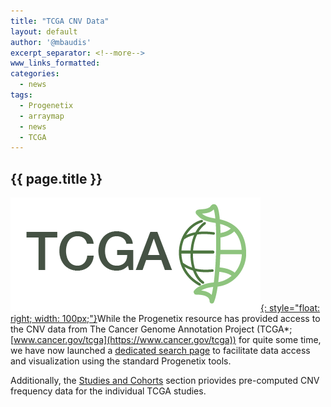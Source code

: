 ```yaml
---
title: "TCGA CNV Data"
layout: default
author: '@mbaudis'
excerpt_separator: <!--more-->
www_links_formatted:
categories:
  - news
tags:
  - Progenetix
  - arraymap
  - news
  - TCGA
---
```


## {{ page.title }}

[![TCGA CNV Data](/assets/img/tcga.png){: style="float: right; width: 100px;"}](http://progenetix.org/progenetix-cohorts/TCGA/)While the Progenetix resource has provided access to the CNV data from The Cancer Genome Annotation Project (TCGA*; [www.cancer.gov/tcga](https://www.cancer.gov/tcga)) for quite some time, we have now launched a [dedicated search page](http://progenetix.org/progenetix-cohorts/TCGA/) to facilitate data access and visualization using the standard Progenetix tools.

<!--more-->

Additionally, the [Studies and Cohorts](https://progenetix.org/subsets/cohorts?filters=TCGA) section priovides pre-computed CNV frequency data for the individual TCGA studies.
